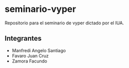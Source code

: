 # seminario-vyper
Repositorio para el seminario de vyper dictado por el IUA.

## Integrantes

- Manfredi Angelo Santiago
- Favaro Juan Cruz
- Zamora Facundo
